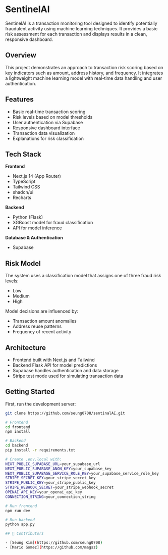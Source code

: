 # SentinelAI
SentinelAI is a transaction monitoring tool designed to identify potentially fraudulent activity using machine learning techniques. It provides a basic risk assessment for each transaction and displays results in a clean, responsive dashboard.

## Overview
This project demonstrates an approach to transaction risk scoring based on key indicators such as amount, address history, and frequency. It integrates a lightweight machine learning model with real-time data handling and user authentication.

## Features

- Basic real-time transaction scoring  
- Risk levels based on model thresholds  
- User authentication via Supabase  
- Responsive dashboard interface  
- Transaction data visualization  
- Explanations for risk classification  

## Tech Stack

**Frontend**
- Next.js 14 (App Router)
- TypeScript
- Tailwind CSS
- shadcn/ui
- Recharts

**Backend**
- Python (Flask)
- XGBoost model for fraud classification
- API for model inference

**Database & Authentication**
- Supabase

## Risk Model

The system uses a classification model that assigns one of three fraud risk levels:
- Low
- Medium
- High

Model decisions are influenced by:
- Transaction amount anomalies
- Address reuse patterns
- Frequency of recent activity

## Architecture

- Frontend built with Next.js and Tailwind  
- Backend Flask API for model predictions  
- Supabase handles authentication and data storage  
- Stripe test mode used for simulating transaction data  


## Getting Started

First, run the development server:

```bash
git clone https://github.com/seung0708/sentinalAI.git

# Frontend
cd frontend
npm install

# Backend
cd backend
pip install -r requirements.txt

# Create .env.local with:
NEXT_PUBLIC_SUPABASE_URL=your_supabase_url
NEXT_PUBLIC_SUPABASE_ANON_KEY=your_supabase_key
NEXT_PUBLIC_SUPABASE_SERVICE_ROLE_KEY=your_supabase_service_role_key
STRIPE_SECRET_KEY=your_stripe_secret_key
STRIPE_PUBLIC_KEY=your_stripe_public_key
STRIPE_WEBHOOK_SECRET=your_stripe_webhook_secret
OPENAI_API_KEY=your_openai_api_key
CONNECTION_STRING=your_connection_string

# Run frontend
npm run dev

# Run backend
python app.py

## 👥 Contributors

- [Seung Kim](https://github.com/seung0708)
- [Mario Gomez](https://github.com/magsz)